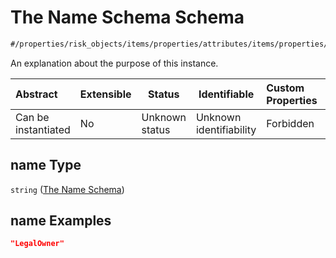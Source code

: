 # The Name Schema Schema

```txt
#/properties/risk_objects/items/properties/attributes/items/properties/name#/properties/risk_objects/items/properties/attributes/items/properties/name
```

An explanation about the purpose of this instance.


| Abstract            | Extensible | Status         | Identifiable            | Custom Properties | Additional Properties | Access Restrictions | Defined In                                                                  |
| :------------------ | ---------- | -------------- | ----------------------- | :---------------- | --------------------- | ------------------- | --------------------------------------------------------------------------- |
| Can be instantiated | No         | Unknown status | Unknown identifiability | Forbidden         | Allowed               | none                | [quotes.schema.json\*](../../out/quotes.schema.json "open original schema") |

## name Type

`string` ([The Name Schema](quotes-properties-the-risk_objects-schema-the-items-schema-properties-the-attributes-schema-the-items-schema-properties-the-name-schema.md))

## name Examples

```json
"LegalOwner"
```
